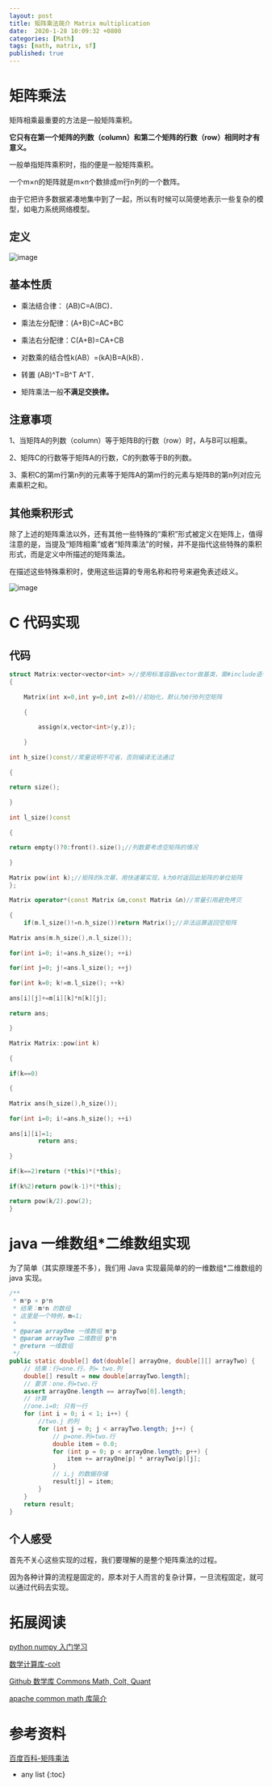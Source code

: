```yaml
---
layout: post
title: 矩阵乘法简介 Matrix multiplication
date:  2020-1-28 10:09:32 +0800
categories: [Math]
tags: [math, matrix, sf]
published: true
---
```


# 矩阵乘法

矩阵相乘最重要的方法是一般矩阵乘积。

**它只有在第一个矩阵的列数（column）和第二个矩阵的行数（row）相同时才有意义。**

一般单指矩阵乘积时，指的便是一般矩阵乘积。

一个m×n的矩阵就是m×n个数排成m行n列的一个数阵。

由于它把许多数据紧凑地集中到了一起，所以有时候可以简便地表示一些复杂的模型，如电力系统网络模型。

## 定义

![image](https://user-images.githubusercontent.com/18375710/73325293-ea2ca000-4288-11ea-89a2-a1540869b189.png)

## 基本性质

- 乘法结合律： (AB)C=A(BC)． 

- 乘法左分配律：(A+B)C=AC+BC  

- 乘法右分配律：C(A+B)=CA+CB  

- 对数乘的结合性k(AB）=(kA)B=A(kB）．

- 转置 (AB)^T=B^T A^T．

- 矩阵乘法一般**不满足交换律。**

## 注意事项

1、当矩阵A的列数（column）等于矩阵B的行数（row）时，A与B可以相乘。

2、矩阵C的行数等于矩阵A的行数，C的列数等于B的列数。

3、乘积C的第m行第n列的元素等于矩阵A的第m行的元素与矩阵B的第n列对应元素乘积之和。

## 其他乘积形式

除了上述的矩阵乘法以外，还有其他一些特殊的“乘积”形式被定义在矩阵上，值得注意的是，当提及“矩阵相乘”或者“矩阵乘法”的时候，并不是指代这些特殊的乘积形式，而是定义中所描述的矩阵乘法。

在描述这些特殊乘积时，使用这些运算的专用名称和符号来避免表述歧义。

![image](https://user-images.githubusercontent.com/18375710/73325473-9f5f5800-4289-11ea-911a-898d8931f3d9.png)

# C 代码实现

## 代码

```cpp
struct Matrix:vector<vector<int> >//使用标准容器vector做基类，需#include语句
{
     
    Matrix(int x=0,int y=0,int z=0)//初始化，默认为0行0列空矩阵
     
    {
         
        assign(x,vector<int>(y,z));
    
    }
     
int h_size()const//常量说明不可省，否则编译无法通过
     
{
         
return size();
     
}
     
int l_size()const
     
{
         
return empty()?0:front().size();//列数要考虑空矩阵的情况
     
}
     
Matrix pow(int k);//矩阵的k次幂，用快速幂实现，k为0时返回此矩阵的单位矩阵
};
 
Matrix operator*(const Matrix &m,const Matrix &n)//常量引用避免拷贝
 
{
    if(m.l_size()!=n.h_size())return Matrix();//非法运算返回空矩阵
     
Matrix ans(m.h_size(),n.l_size());
     
for(int i=0; i!=ans.h_size(); ++i)
         
for(int j=0; j!=ans.l_size(); ++j)
             
for(int k=0; k!=m.l_size(); ++k)
                 
ans[i][j]+=m[i][k]*n[k][j];
    
return ans;
 
}
 
Matrix Matrix::pow(int k)
 
{
     
if(k==0)
     
{
         
Matrix ans(h_size(),h_size());
         
for(int i=0; i!=ans.h_size(); ++i)
             
ans[i][i]=1;
        return ans;
     
}
     
if(k==2)return (*this)*(*this);
     
if(k%2)return pow(k-1)*(*this);
     
return pow(k/2).pow(2);
}
```


# java 一维数组*二维数组实现

为了简单（其实原理差不多），我们用 Java 实现最简单的的一维数组*二维数组的 java 实现。

```java
/**
 * m*p × p*n
 * 结果：m*n 的数组
 * 这里是一个特例，m=1;
 *
 * @param arrayOne 一维数组 m*p
 * @param arrayTwo 二维数组 p*n
 * @return 一维数组
 */
public static double[] dot(double[] arrayOne, double[][] arrayTwo) {
    // 结果：行=one.行，列= two.列
    double[] result = new double[arrayTwo.length];
    // 要求：one.列=two.行
    assert arrayOne.length == arrayTwo[0].length;
    // 计算
    //one.i=0; 只有一行
    for (int i = 0; i < 1; i++) {
        //two.j 的列
        for (int j = 0; j < arrayTwo.length; j++) {
            // p=one.列=two.行
            double item = 0.0;
            for (int p = 0; p < arrayOne.length; p++) {
                item += arrayOne[p] * arrayTwo[p][j];
            }
            // i,j 的数据存储
            result[j] = item;
        }
    }
    return result;
}
```


## 个人感受

首先不关心这些实现的过程，我们要理解的是整个矩阵乘法的过程。

因为各种计算的流程是固定的，原本对于人而言的复杂计算，一旦流程固定，就可以通过代码去实现。

# 拓展阅读

[python numpy 入门学习](https://houbb.github.io/2019/04/16/numpy-02-quick-start-02)

[数学计算库-colt](https://houbb.github.io/2019/05/10/math-colt-01-overview-01)

[Github 数学库 Commons Math, Colt, Quant](https://houbb.github.io/2019/02/25/github-04-lib-math-04)

[apache common math 库简介](https://houbb.github.io/2019/05/10/math-commons-01-overview-01)

# 参考资料

[百度百科-矩阵乘法](https://baike.baidu.com/item/%E7%9F%A9%E9%98%B5%E4%B9%98%E6%B3%95/5446029?fr=aladdin)

* any list
{:toc}